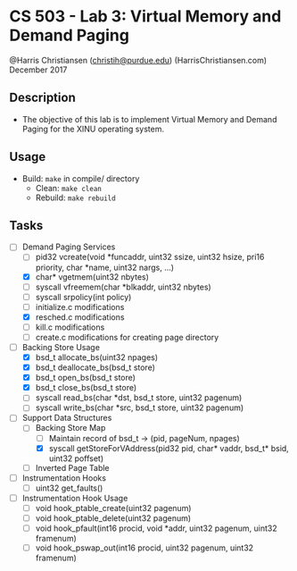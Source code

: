 # CS 503 - Lab 3: Virtual Memory and Demand Paging 

@Harris Christiansen (christih@purdue.edu) (HarrisChristiansen.com)  
December 2017  

## Description
- The objective of this lab is to implement Virtual Memory and Demand Paging for the XINU operating system.

## Usage
- Build: `make` in compile/ directory
	- Clean: `make clean`
	- Rebuild: `make rebuild`

## Tasks
- [ ] Demand Paging Services
	- [ ] pid32 vcreate(void *funcaddr, uint32 ssize, uint32 hsize, pri16 priority, char *name, uint32 nargs, ...)
	- [X] char* vgetmem(uint32 nbytes)
	- [ ] syscall vfreemem(char *blkaddr, uint32 nbytes)
	- [ ] syscall srpolicy(int policy)
	- [ ] initialize.c modifications
	- [X] resched.c modifications
	- [ ] kill.c modifications
	- [ ] create.c modifications for creating page directory
- [ ] Backing Store Usage
	- [X] bsd_t allocate_bs(uint32 npages)
	- [X] bsd_t deallocate_bs(bsd_t store)
	- [X] bsd_t open_bs(bsd_t store)
	- [X] bsd_t close_bs(bsd_t store)
	- [ ] syscall read_bs(char *dst, bsd_t store, uint32 pagenum)
	- [ ] syscall write_bs(char *src, bsd_t store, uint32 pagenum)
- [ ] Support Data Structures
	- [ ] Backing Store Map
		- [ ] Maintain record of bsd_t -> (pid, pageNum, npages)
		- [X] syscall getStoreForVAddress(pid32 pid, char* vaddr, bsd_t* bsid, uint32 poffset)
	- [ ] Inverted Page Table
- [ ] Instrumentation Hooks
	- [ ] uint32 get_faults()
- [ ] Instrumentation Hook Usage
	- [ ] void hook_ptable_create(uint32 pagenum)
	- [ ] void hook_ptable_delete(uint32 pagenum)
	- [ ] void hook_pfault(int16 procid, void *addr, uint32 pagenum, uint32 framenum)
	- [ ] void hook_pswap_out(int16 procid, uint32 pagenum, uint32 framenum)
